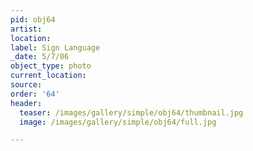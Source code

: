```yaml
---
pid: obj64
artist:
location:
label: Sign Language
_date: 5/7/06
object_type: photo
current_location:
source:
order: '64'
header:
  teaser: /images/gallery/simple/obj64/thumbnail.jpg
  image: /images/gallery/simple/obj64/full.jpg

---
```

